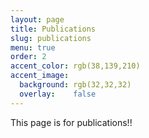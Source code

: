 ```yaml
---
layout: page
title: Publications
slug: publications
menu: true
order: 2
accent_color: rgb(38,139,210)
accent_image:
  background: rgb(32,32,32)
  overlay:    false
---
```



This page is for publications!!